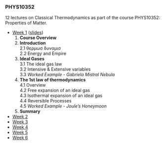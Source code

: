 
### PHYS10352 

12 lectures on Classical Thermodynamics as part of the course PHYS10352: Properties of Matter.

* <ins>Week 1</ins> ([slides](phys10352/PHYS10352___Week_1-updated.pdf))  
    1. **Course Overview**  
    2. **Introduction**  
      2.1 θερμωσ δυναμισ  
      2.2 Energy and Empire  
    3. **Ideal Gases**  
      3.1 The ideal gas law  
      3.2 Intensive & Extensive variables  
      3.3 *Worked Example - Gabriela Mistral Nebula*  
    4. **The 1st law of thermodynamics**  
      4.1 Overview  
      4.2 Free expansion of an ideal gas  
      4.3 Isothermal expansion of an ideal gas  
      4.4 Reversible Processes  
      4.5 *Worked Example - Joule’s Honeymoon*  
    5. **Summary**  
* [Week 2](phys10352/PHYS10352___Week_2-updated.pdf)
* [Week 3](phys10352/PHYS10352___Week_3-updated.pdf)
* [Week 4](phys10352/PHYS10352___Week_4-updated2.pdf)
* [Week 5](phys10352/PHYS10352___Week_5-updated-2.pdf)
* [Week 6](phys10352/PHYS10352___Week_6.pdf)
